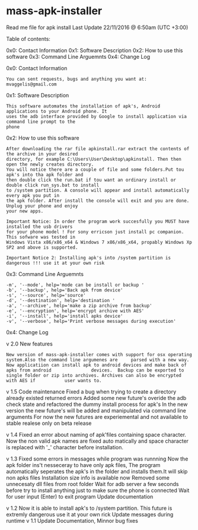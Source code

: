# mass-apk-installer

Read me file for apk install 
Last Update 22/11/2016 @ 6:50am (UTC +3:00)

Table of contents:

0x0: Contact Information
0x1: Software Description
0x2: How to use this software
0x3: Command Line Arguemnts
0x4: Change Log


0x0: Contact Information

    You can sent requests, bugs and anything you want at: mvaggelis@gmail.com

0x1: Software Description

    This software automates the installation of apk's, Android applications to your Android phone. It 
    uses the adb interface provided by Google to install application via command line prompt to the 
    phone

0x2: How to use this software

    After downloading the rar file apkinstall.rar extract the contents of the archive in your desired
    directory, for example C:\Users\User\Desktop\apkinstall. Then then open the newly creates directory.
    You will notice there are a couple of file and some folders.Put tou apk's into tha apk folder and 
    then double click the run.bat if tou want an ordinary install or double click run_sys.bat to install
    to /system partition. A console will appear and install automatically every apk you put in
    the apk folder. After install the console will exit and you are done. Unplug your phone and enjoy
    your new apps.
    
    Important Notice: In order the program work succesfully you MUST have installed the usb drivers
    for your phone model ! For sony erricson just install pc companion. This sofware was tested in
    Windows Vista x86/x86_x64 & Windows 7 x86/x86_x64, propably Windows Xp SP2 and above is supported.

    Important Notice 2: Installing apk's into /system partition is dangerous !!! use it at your own risk

0x3: Command Line Arguemnts

   	-m', '--mode', help='mode can be install or backup ' 
	-b', '--backup', help='Back apk from device' 
	-s', '--source', help='source' 
	-d', '--destination', help='destination ' 
	-a', '--archive', help='make a zip archive from backup' 
	-e', '--encryption', help='encrypt archive with AES' 
	-i', '--install', help='install apks device' 
	-v', '--verbose', help='Print verbose messages during execution' 

0x4: Change Log

v 2.0 New features

	New version of mass-apk-installer comes with support for osx operating system.Also the command line argumenes are 	  parsed with a new way. Now applicatiion can install apk to android devices and make back of apks from android               devices. 	Backup can be exported to single folder or zip into archives. Archives can also be encrypted with AES if     	   user wants to.

v 1.5 Code maintenance
	  Fixed a bug when trying to create a directory already existed returned errors
	  Added some new future's overide the adb check state and refactored the dummy install process for apk's
	  In the new version the new future's will be added and manipulated via command line arguments
	  For now the new futures are experiemental and not available to stable realese only on beta release
	  
	
v 1.4 Fixed an error about naming of apk'files containing space 
      character. Now the non valid apk names are fixed auto
      matically and space character is replaced with '_' character
      before installation.

v 1.3 Fixed some errors in messages while program was runnning
      Now the apk folder ins't nesseceray to have only apk files, The program automatically seperates
      the apk's in the folder and installs them.It will skip non apks files
      Installation size info is available now 
      Removed some unnecesaty dll files from root folder
      Wait for adb server a few seconds before try to install anything just to make sure the phone is connected
      Wait for user input (Enter) to exit program
      Update documentation

v 1.2 Now it is able to install apk's to /system partition. This future is extremly dangerous use it at  your own rick
      Update messages during runtime
v 1.1 Update Documentation, Minnor bug fixes
                        
